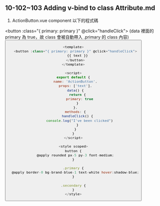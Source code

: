 ## 10-102~103 Adding v-bind to class Attribute.md

1. ActionButton.vue component 以下的程式碼

<button :class="{ primary: primary }" @click="handleClick">
(data 裡面的 primary 為 true，故 class 會被自動帶入 .primary 的 class 內容)
<button :class="{ primary: true }">

```javascript
<template>
  <button :class="{ primary: primary }" @click="handleClick">
    {{ text }}
  </button>
</template>

<script>
export default {
  name: 'ActionButton',
  props: ['text'],
  data() {
    return {
      primary: true
    }
  },
  methods: {
    handleClick() {
      console.log("I've been clicked")
    }
  }
}
</script>

<style scoped>
button {
  @apply rounded px-5 py-3 font-medium;
}

.primary {
  @apply border-0 bg-brand-blue-1 text-white hover:shadow-blue;
}

.secondary {
}
</style>

```

